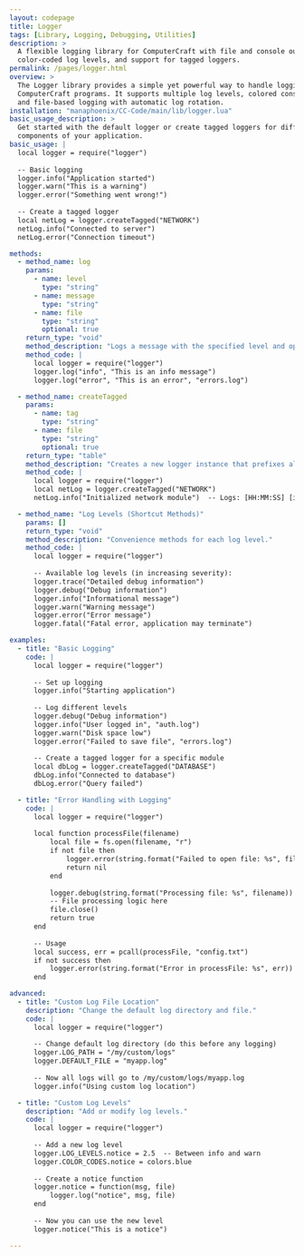 ```yaml
---
layout: codepage
title: Logger
tags: [Library, Logging, Debugging, Utilities]
description: >
  A flexible logging library for ComputerCraft with file and console output,
  color-coded log levels, and support for tagged loggers.
permalink: /pages/logger.html
overview: >
  The Logger library provides a simple yet powerful way to handle logging in
  ComputerCraft programs. It supports multiple log levels, colored console output,
  and file-based logging with automatic log rotation.
installation: "manaphoenix/CC-Code/main/lib/logger.lua"
basic_usage_description: >
  Get started with the default logger or create tagged loggers for different
  components of your application.
basic_usage: |
  local logger = require("logger")
  
  -- Basic logging
  logger.info("Application started")
  logger.warn("This is a warning")
  logger.error("Something went wrong!")
  
  -- Create a tagged logger
  local netLog = logger.createTagged("NETWORK")
  netLog.info("Connected to server")
  netLog.error("Connection timeout")

methods:
  - method_name: log
    params:
      - name: level
        type: "string"
      - name: message
        type: "string"
      - name: file
        type: "string"
        optional: true
    return_type: "void"
    method_description: "Logs a message with the specified level and optional file output."
    method_code: |
      local logger = require("logger")
      logger.log("info", "This is an info message")
      logger.log("error", "This is an error", "errors.log")

  - method_name: createTagged
    params:
      - name: tag
        type: "string"
      - name: file
        type: "string"
        optional: true
    return_type: "table"
    method_description: "Creates a new logger instance that prefixes all messages with a tag."
    method_code: |
      local logger = require("logger")
      local netLog = logger.createTagged("NETWORK")
      netLog.info("Initialized network module")  -- Logs: [HH:MM:SS] [info] [NETWORK] Initialized network module

  - method_name: "Log Levels (Shortcut Methods)"
    params: []
    return_type: "void"
    method_description: "Convenience methods for each log level."
    method_code: |
      local logger = require("logger")
      
      -- Available log levels (in increasing severity):
      logger.trace("Detailed debug information")
      logger.debug("Debug information")
      logger.info("Informational message")
      logger.warn("Warning message")
      logger.error("Error message")
      logger.fatal("Fatal error, application may terminate")

examples:
  - title: "Basic Logging"
    code: |
      local logger = require("logger")
      
      -- Set up logging
      logger.info("Starting application")
      
      -- Log different levels
      logger.debug("Debug information")
      logger.info("User logged in", "auth.log")
      logger.warn("Disk space low")
      logger.error("Failed to save file", "errors.log")
      
      -- Create a tagged logger for a specific module
      local dbLog = logger.createTagged("DATABASE")
      dbLog.info("Connected to database")
      dbLog.error("Query failed")

  - title: "Error Handling with Logging"
    code: |
      local logger = require("logger")
      
      local function processFile(filename)
          local file = fs.open(filename, "r")
          if not file then
              logger.error(string.format("Failed to open file: %s", filename))
              return nil
          end
          
          logger.debug(string.format("Processing file: %s", filename))
          -- File processing logic here
          file.close()
          return true
      end
      
      -- Usage
      local success, err = pcall(processFile, "config.txt")
      if not success then
          logger.error(string.format("Error in processFile: %s", err))
      end

advanced:
  - title: "Custom Log File Location"
    description: "Change the default log directory and file."
    code: |
      local logger = require("logger")
      
      -- Change default log directory (do this before any logging)
      logger.LOG_PATH = "/my/custom/logs"
      logger.DEFAULT_FILE = "myapp.log"
      
      -- Now all logs will go to /my/custom/logs/myapp.log
      logger.info("Using custom log location")

  - title: "Custom Log Levels"
    description: "Add or modify log levels."
    code: |
      local logger = require("logger")
      
      -- Add a new log level
      logger.LOG_LEVELS.notice = 2.5  -- Between info and warn
      logger.COLOR_CODES.notice = colors.blue
      
      -- Create a notice function
      logger.notice = function(msg, file)
          logger.log("notice", msg, file)
      end
      
      -- Now you can use the new level
      logger.notice("This is a notice")

---
```

